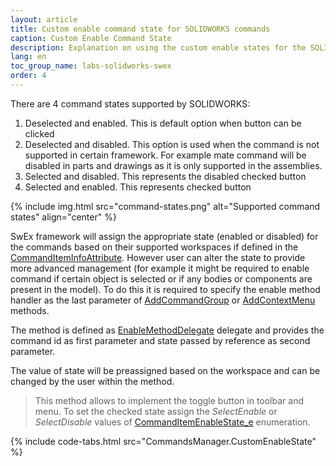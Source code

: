 ```yaml
---
layout: article
title: Custom enable command state for SOLIDWORKS commands
caption: Custom Enable Command State
description: Explanation on using the custom enable states for the SOLIDWORKS commands using SwEx framework
lang: en
toc_group_name: labs-solidworks-swex
order: 4
---
```

There are 4 command states supported by SOLIDWORKS:

1. Deselected and enabled. This is default option when button can be clicked
1. Deselected and disabled. This option is used when the command is not supported in certain framework. For example mate command will be disabled in parts and drawings as it is only supported in the assemblies.
1. Selected and disabled. This represents the disabled checked button
1. Selected and enabled. This represents checked button

{% include img.html src="command-states.png" alt="Supported command states" align="center" %}

SwEx framework will assign the appropriate state (enabled or disabled) for the commands based on their supported workspaces if defined in the [CommandItemInfoAttribute](https://docs.codestack.net/swex/add-in/html/T_CodeStack_SwEx_AddIn_Attributes_CommandItemInfoAttribute.htm). However user can alter the state to provide more advanced management (for example it might be required to enable command if certain object is selected or if any bodies or components are present in the model). To do this it is required to specify the enable method handler as the last parameter of [AddCommandGroup](https://docs.codestack.net/swex/add-in/html/M_CodeStack_SwEx_AddIn_SwAddInEx_AddCommandGroup__1.htm) or [AddContextMenu](https://docs.codestack.net/swex/add-in/html/M_CodeStack_SwEx_AddIn_SwAddInEx_AddContextMenu__1.htm) methods.

The method is defined as [EnableMethodDelegate](https://docs.codestack.net/swex/add-in/html/T_CodeStack_SwEx_AddIn_EnableMethodDelegate_1.htm) delegate and provides the command id as first parameter and state passed by reference as second parameter.

The value of state will be preassigned based on the workspace and can be changed by the user within the method.

> This method allows to implement the toggle button in toolbar and menu. To set the checked state assign the *SelectEnable* or *SelectDisable* values of [CommandItemEnableState_e](https://docs.codestack.net/swex/add-in/html/T_CodeStack_SwEx_AddIn_Enums_CommandItemEnableState_e.htm) enumeration.

{% include code-tabs.html src="CommandsManager.CustomEnableState" %}